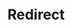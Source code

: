 ﻿---
layout: src/layouts/Redirect.astro
title: Redirect
redirect: https://yamldoc.liuyan.wang/docs/octopus-rest-api/examples/deployments/cancel-queued-deployments
pubDate:  2023-01-01
navSearch: false
navSitemap: false
navMenu: false
---
